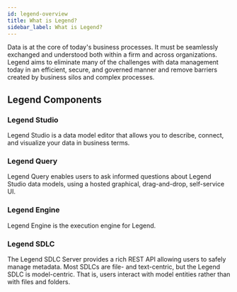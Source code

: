 ```yaml
---
id: legend-overview
title: What is Legend? 
sidebar_label: What is Legend?
---
```

Data is at the core of today's business processes. It must be seamlessly exchanged and understood both within a firm and across organizations. Legend aims to eliminate many of the challenges with data management today in an efficient, secure, and governed manner and remove barriers created by business silos and complex processes.

## Legend Components

### Legend Studio

Legend Studio is a data model editor that allows you to describe, connect, and visualize your data in business terms.

### Legend Query

Legend Query enables users to ask informed questions about Legend Studio data models, using a hosted graphical, drag-and-drop, self-service UI. 

### Legend Engine

Legend Engine is the execution engine for Legend.

### Legend SDLC

The Legend SDLC Server provides a rich REST API allowing users to safely manage metadata. Most SDLCs are file- and text-centric, but the Legend SDLC is model-centric. That is, users interact with model entities rather than with files and folders.


